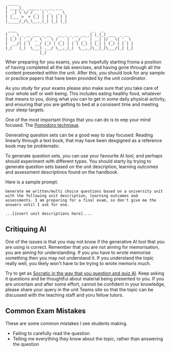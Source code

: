```
 _____                     
| ____|_  ____ _ _ __ ___  
|  _| \ \/ / _` | '_ ` _ \ 
| |___ >  < (_| | | | | | |
|_____/_/\_\__,_|_| |_| |_|
                           
 ____                                 _   _             
|  _ \ _ __ ___ _ __   __ _ _ __ __ _| |_(_) ___  _ __  
| |_) | '__/ _ \ '_ \ / _` | '__/ _` | __| |/ _ \| '_ \ 
|  __/| | |  __/ |_) | (_| | | | (_| | |_| | (_) | | | |
|_|   |_|  \___| .__/ \__,_|_|  \__,_|\__|_|\___/|_| |_|
               |_|                                      

```
Wher preparing for you exams, you are hopefully starting froma a position of having completed all the lab exercises, and having gone through all the content presented within the unit. After this, you should look for any sample or practice papers that have been provided by the unit coordinator.

As you study for your exams please also make sure that you take care of your whole self or well-being. This includes eating healthy food, whatever that means to you, doing what you can to get in some daily physical activity, and ensuring that you are getting to bed at a consisent time and meeting your sleep targets. 

One of the most important things that you can do is to eep your mind focused. The [Pomodoro technique](https://en.wikipedia.org/wiki/Pomodoro_Technique).

Generating question sets can be a good way to stay focused. Reading linearly through a text book, that may have been desgigned as a reference book may be problematic. 

To generate question sets, you can use your favourite AI tool, and perhaps should experiment with different types. You should starty by trying to generate question sets based on the unit description, learning outcomes and assessment descriptinos found on the handbook. 

Here is a sample prompt:

```
Generate me written/multi choice questions based on a university unit with the following unit description, learning outcomes and assessments. I am preparing for a final exam, so don't give me the answers until I ask for one.

...[insert unit descriptions here]....

```

## Critiquing AI ##

One of the issues is that you may not know if the generative AI tool that you are using is correct. Remember that you are not aiming for memorisation, you are aiming for understanding. If you you have to wrote memorise something then you may not understand it. If you understand the topic really well, you likely won't have to be trying to wrote memoris much. 

Try to get as [Socratic in the way that you question and quiz AI](https://en.wikipedia.org/wiki/Socratic_questioning). Keep asking it questions and be thoughtful about material being presented to you. If you are uncertain and after some effort, cannot be confident in your knowledge, please share your query in the unit Teams site so that the topic can be discussed with the teaching staff and yoru fellow tutors. 

## Common Exam Mistakes ##

These are some common mistakes I see students making.
* Failing to carefully read the question
* Telling me everything they know about the topic, rather than answering the question
